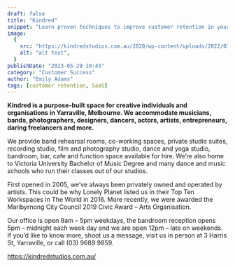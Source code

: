 ```yaml
---
draft: false
title: "Kindred"
snippet: "Learn proven techniques to improve customer retention in your SaaS business."
image:
  {
    src: "https://kindredstudios.com.au/2020/wp-content/uploads/2022/07/kindredbkg-1024x702-1.jpg",
    alt: "alt text",
  }
publishDate: "2023-05-29 10:45"
category: "Customer Success"
author: "Emily Adams"
tags: [customer retention, SaaS]
---
```


**Kindred is a purpose-built space for creative individuals and organisations in Yarraville, Melbourne. We accommodate musicians, bands, photographers, designers, dancers, actors, artists, entrepreneurs, daring freelancers and more.**

We provide band rehearsal rooms, co-working spaces, private studio suites, recording studio, film and photography studio, dance and yoga studio, bandroom, bar, cafe and function space available for hire. We’re also home to Victoria University Bachelor of Music Degree and many dance and music schools who run their classes out of our studios.

First opened in 2005, we’ve always been privately owned and operated by artists. This could be why Lonely Planet listed us in their Top Ten Workspaces in The World in 2016. More recently, we were awarded the Maribyrnong City Council 2019 Civic Award – Arts Organisation.

Our office is open 9am – 5pm weekdays, the bandroom reception opens 5pm – midnight each week day and we are open 12pm – late on weekends. If you’d like to know more, shoot us a message, visit us in person at 3 Harris St, Yarraville, or call (03) 9689 9859.

https://kindredstudios.com.au/
